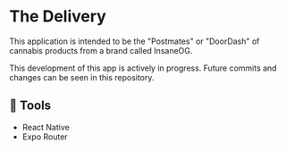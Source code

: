 # The Delivery

This application is intended to be the "Postmates" or "DoorDash" of cannabis products from a brand called InsaneOG.

This development of this app is actively in progress. Future commits and changes can be seen in this repository. 

## 🚀 Tools

* React Native
* Expo Router
